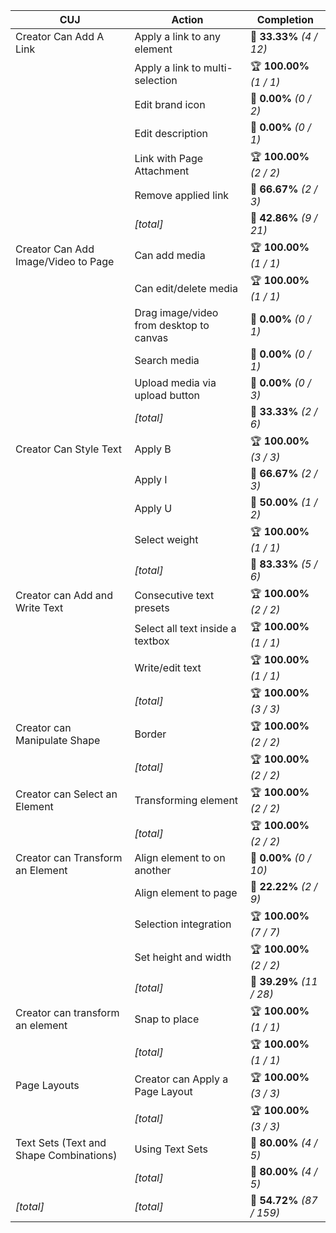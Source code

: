 | **CUJ**                                 | **Action**                              | **Completion**             |
| --------------------------------------- | --------------------------------------- | -------------------------- |
| Creator Can Add A Link                  | Apply a link to any element             | 🚨 **33.33%** *(4 / 12)*   |
|                                         | Apply a link to multi-selection         | 🏆 **100.00%** *(1 / 1)*   |
|                                         | Edit brand icon                         | 🚨 **0.00%** *(0 / 2)*     |
|                                         | Edit description                        | 🚨 **0.00%** *(0 / 1)*     |
|                                         | Link with Page Attachment               | 🏆 **100.00%** *(2 / 2)*   |
|                                         | Remove applied link                     | 🛴 **66.67%** *(2 / 3)*    |
|                                         | *[total]*                               | 🚨 **42.86%** *(9 / 21)*   |
| Creator Can Add Image/Video to Page     | Can add media                           | 🏆 **100.00%** *(1 / 1)*   |
|                                         | Can edit/delete media                   | 🏆 **100.00%** *(1 / 1)*   |
|                                         | Drag image/video from desktop to canvas | 🚨 **0.00%** *(0 / 1)*     |
|                                         | Search media                            | 🚨 **0.00%** *(0 / 1)*     |
|                                         | Upload media via upload button          | 🚨 **0.00%** *(0 / 3)*     |
|                                         | *[total]*                               | 🚨 **33.33%** *(2 / 6)*    |
| Creator Can Style Text                  | Apply B                                 | 🏆 **100.00%** *(3 / 3)*   |
|                                         | Apply I                                 | 🛴 **66.67%** *(2 / 3)*    |
|                                         | Apply U                                 | 🛴 **50.00%** *(1 / 2)*    |
|                                         | Select weight                           | 🏆 **100.00%** *(1 / 1)*   |
|                                         | *[total]*                               | 🛴 **83.33%** *(5 / 6)*    |
| Creator can Add and Write Text          | Consecutive text presets                | 🏆 **100.00%** *(2 / 2)*   |
|                                         | Select all text inside a textbox        | 🏆 **100.00%** *(1 / 1)*   |
|                                         | Write/edit text                         | 🏆 **100.00%** *(1 / 1)*   |
|                                         | *[total]*                               | 🏆 **100.00%** *(3 / 3)*   |
| Creator can Manipulate Shape            | Border                                  | 🏆 **100.00%** *(2 / 2)*   |
|                                         | *[total]*                               | 🏆 **100.00%** *(2 / 2)*   |
| Creator can Select an Element           | Transforming element                    | 🏆 **100.00%** *(2 / 2)*   |
|                                         | *[total]*                               | 🏆 **100.00%** *(2 / 2)*   |
| Creator can Transform an Element        | Align element to on another             | 🚨 **0.00%** *(0 / 10)*    |
|                                         | Align element to page                   | 🚨 **22.22%** *(2 / 9)*    |
|                                         | Selection integration                   | 🏆 **100.00%** *(7 / 7)*   |
|                                         | Set height and width                    | 🏆 **100.00%** *(2 / 2)*   |
|                                         | *[total]*                               | 🚨 **39.29%** *(11 / 28)*  |
| Creator can transform an element        | Snap to place                           | 🏆 **100.00%** *(1 / 1)*   |
|                                         | *[total]*                               | 🏆 **100.00%** *(1 / 1)*   |
| Page Layouts                            | Creator can Apply a Page Layout         | 🏆 **100.00%** *(3 / 3)*   |
|                                         | *[total]*                               | 🏆 **100.00%** *(3 / 3)*   |
| Text Sets (Text and Shape Combinations) | Using Text Sets                         | 🛴 **80.00%** *(4 / 5)*    |
|                                         | *[total]*                               | 🛴 **80.00%** *(4 / 5)*    |
| *\[total\]*                             | *\[total\]*                             | 🛴 **54.72%** *(87 / 159)* |